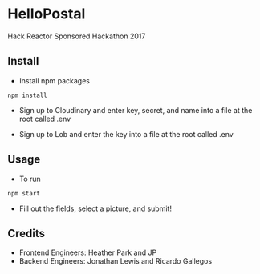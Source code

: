 # HelloPostal
Hack Reactor Sponsored Hackathon 2017

## Install
-  Install npm packages
```
npm install
```
- Sign up to Cloudinary and enter key, secret, and name into a file at the root called .env

- Sign up to Lob and enter the key into a file at the root called .env

## Usage

- To run

```
npm start
```

- Fill out the fields, select a picture, and submit!

## Credits

- Frontend Engineers: Heather Park and JP
- Backend Engineers: Jonathan Lewis and Ricardo Gallegos
